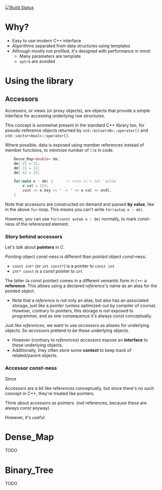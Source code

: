 [![Build Status](https://travis-ci.org/atablash/salgo.svg?branch=master)](https://travis-ci.org/atablash/salgo)

# Why?

* Easy to use modern C++ interface
* Algorithms separated from data structures using templates
* Although mostly not profiled, it's designed with performance in mind:
	* Many parameters are template
	* `vptr`s are avoided

# Using the library

## Accessors

Accessors, or views (or proxy objects), are objects that provide a simple interface for accessing underlying raw structures.

This concept is somewhat present in the standard C++ library too, for pseudo-reference objects returned by `std::bitset<N>::operator[]` and `std::vector<bool>::operator[]`.

Where possible, data is exposed using member references instead of member functions, to minimize number of `()`s in code.

```cpp
	Dense_Map<double> dm;
	dm[-2] = 31;
	dm[ 3] = 12;
	dm[ 4] = 23;

	for(auto e : dm) {		// note it's not `auto&`
		e.val = 123;
		cout << e.key << " -> " << e.val << endl;
	}
```

Note that accessors are constructed on demand and passed **by value**, like in the above `for`-loop. This means you can't write `for(auto& e : dm)`.

However, you can use `for(const auto& e : dm)` normally, to mark *const*-ness of the referenced element.

### Story behind accessors

Let's talk about **pointers** in *C*.

*Pointing* object *const*-ness is different than *pointed* object *const*-ness:
 * `const int*` (or `int const*`) is a pointer to `const int`
 * `int* const` is a *const* pointer to `int`

The latter (a *const* pointer) comes in a different semantic form in `C++`: a **reference**. This allows using a declared *reference*'s name as an alias for the pointed object.
 * Note that a *reference* is not only an alias, but also has an associated storage, just like a *pointer* (unless optimized-out by compiler of course). However, contrary to pointers, this storage is not exposed to programmer, and as one consequence it's always *const* conceptually.

Just like *references*, we want to use *accessors* as aliases for underlying objects. So *accessors* pretend to *be* these underlying objects.
 * However (contrary to *references*) *accessors* expose an **interface** to these underlying objects.
 * Additionally, they often store some **context** to keep track of related/parent objects.

### Accessor *const*-ness




Since

Accessors are a bit like references conceptually, but since there's no such concept in *C++*, they're treated like pointers.

Think about accessors as pointers. (not references, because these are always *const* anyway)


However, it's useful

# Dense_Map

TODO

# Binary_Tree

TODO
